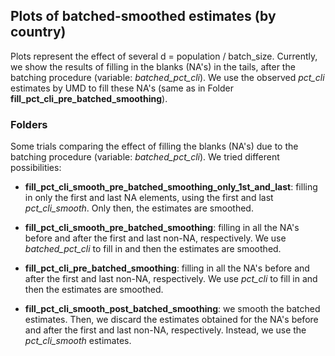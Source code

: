 ## Plots of batched-smoothed estimates (by country)

Plots represent the effect of several d = population / batch_size. Currently, we show the results of filling in the blanks (NA's) in the tails, after the batching procedure (variable: *batched_pct_cli*). We use the observed  *pct_cli* estimates by UMD to fill these NA's (same as in Folder **fill_pct_cli_pre_batched_smoothing**).

### Folders

Some trials comparing the effect of filling the blanks (NA's) due to the batching procedure (variable: *batched_pct_cli*). We tried different possibilities:

* **fill_pct_cli_smooth_pre_batched_smoothing_only_1st_and_last**: filling in only the first and last NA elements, using the first and last *pct_cli_smooth*. Only then, the estimates are smoothed. 

* **fill_pct_cli_smooth_pre_batched_smoothing**: filling in all the NA's before and after the first and last non-NA, respectively. We use *batched_pct_cli* to fill in and then the estimates are smoothed. 

* **fill_pct_cli_pre_batched_smoothing**: filling in all the NA's before and after the first and last non-NA, respectively. We use *pct_cli* to fill in and then the estimates are smoothed. 

* **fill_pct_cli_smooth_post_batched_smoothing**: we smooth the batched estimates. Then, we discard the estimates obtained for the NA's before and after the first and last non-NA, respectively. Instead, we use the *pct_cli_smooth* estimates.